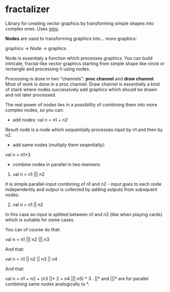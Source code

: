 # fractalizer
Library for creating vector graphics by transforming simple shapes into complex ones.
Uses <a href="https://github.com/skac112/miro">miro</a>.

<strong>Nodes</strong> are used to transforming graphics into... more graphics:

graphics -> Node -> graphics

Node is essentialy a function which processes graphics. You can build intricate, fractal-like vector graphics starting from simple shape like circle or rectangle and processing it using nodes.

Processing is done in two "channels": <strong>proc channel</strong> and <strong>draw channel</strong>. Most of work is done in a proc channel. Draw channel is essentially a kind of stack where nodes successively add graphics which should be drawn and not later processed.

The real power of nodes lies in a possibility of combining them into more complex nodes, so you can:

- add nodes:
val n = n1 + n2

Result node is a node which sequentially processes input by n1 and then by n2.

- add same nodes (multiply them seqentially):

val n = n1*3

- combine nodes in parallel in two manners:

1. val n = n1 ||| n2 

It is simple parallel-input combining of n1 and n2 - input goes to each node independently and output is collected by adding outputs from subsquent nodes.

2. val n = n1 || n2

In this case an input is splitted between n1 and n2 (like when playing cards) which is suitable for some cases.

You can of course do that:

val n = n1 ||| n2 ||| n3

And that:

val n = n1 || n2 || n3 || n4

And that:

val n = n1 + n2 + (n3 ||* 2 + n4 ||| n5) * 3
.
||* and |||* are for parallel combining same nodes analogically to *.


